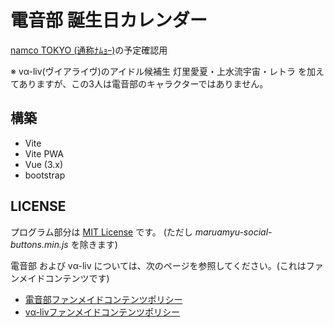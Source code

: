 電音部 誕生日カレンダー
=======================

[namco TOKYO (通称ﾅﾑｮｰ)](https://bandainamco-am.co.jp/namco_tokyo/)の予定確認用

※ vα-liv(ヴイアライヴ)のアイドル候補生 灯里愛夏・上水流宇宙・レトラ を加えてありますが、この3人は電音部のキャラクターではありません。

## 構築

- Vite
- Vite PWA
- Vue (3.x)
- bootstrap

## LICENSE

プログラム部分は [MIT License](LICENSE) です。
(ただし _maruamyu-social-buttons.min.js_ を除きます)

電音部 および vα-liv については、次のページを参照してください。(これはファンメイドコンテンツです)

- [電音部ファンメイドコンテンツポリシー](https://denonbu.jp/guidelines)
- [vα-livファンメイドコンテンツポリシー](https://idolmaster-official.jp/va-liv/policy)

